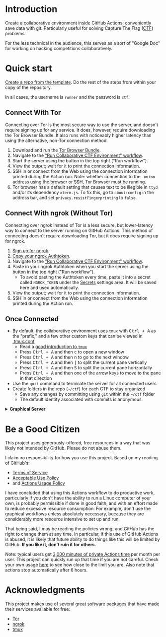 # Introduction

Create a collaborative environment inside GitHub Actions; conveniently save
data with git. Particularly useful for solving Capture The Flag
([CTF](https://en.wikipedia.org/wiki/Capture_the_flag#Computer_security))
problems.

For the less technical in the audience, this serves as a sort of "Google Doc"
for working on hacking competitions collaboratively.

# Quick start

[Create a repo from the
template](https://github.com/jstrieb/ctf-collab-template/generate). Do the rest
of the steps from within your copy of the repository.

In all cases, the username is `runner` and the password is `ctf`.

## Connect With Tor

Connecting over Tor is the most secure way to use the server, and doesn't
require signing up for any service. It does, however, require downloading the
Tor Browser Bundle. It also runs with noticeably higher latency than using the
alternative, non-Tor connection method.

1. Download and run the [Tor Browser
   Bundle](https://www.torproject.org/download/).
2. Navigate to the ["Run Collaborative CTF Environment"
   workflow](../../actions?query=workflow%3A"Run+Collaborative+CTF+Environment").
3. Start the server using the button in the top right ("Run workflow").
4. View the output; wait for it to print the connection information.
5. SSH in or connect from the Web using the connection information printed
   during the Action run. Note: whether connection to the `.onion` address
   using the browser or SSH, Tor Browser must be running.
6. Tor browser has a default setting that causes text to be illegible in `ttyd`
   and/or its dependency `xterm.js`. To fix this, go to `about:config` in the
   address bar, and set `privacy.resistFingerprinting` to `false`.

## Connect With ngrok (Without Tor)

Connecting over ngrok instead of Tor is a less secure, but lower-latency way to
connect to the server running on GitHub Actions. This method of connecting
doesn't require downloading Tor, but it does require signing up for ngrok.

1. [Sign up for ngrok](https://dashboard.ngrok.com/get-started/setup).
2. [Copy your ngrok
   Authtoken](https://dashboard.ngrok.com/auth/your-authtoken).
3. Navigate to the ["Run Collaborative CTF Environment"
   workflow](../../actions?query=workflow%3A"Run+Collaborative+CTF+Environment").
4. Paste in your ngrok Authtoken when you start the server using the button in
   the top right ("Run workflow").
   - To avoid pasting the Authtoken every time, paste it into a secret called
     `NGROK_TOKEN` under the [Secrets](../../settings/secrets/actions) settings
     area. It will be saved here and used automatically.
5. View the output; wait for it to print the connection information.
6. SSH in or connect from the Web using the connection information printed
   during the Action run.

## Once Connected

- By default, the collaborative environment uses `tmux` with <kbd>Ctrl +
  A</kbd> as the "prefix," and a few other custom keys that can be viewed in
  [.tmux.conf](dotfiles/.tmux.conf)
  - Read a [good introduction to
    `tmux`](https://www.hamvocke.com/blog/a-quick-and-easy-guide-to-tmux/)
  - Press <kbd>Ctrl + A</kbd> and then <kbd>c</kbd> to open a new window
  - Press <kbd>Ctrl + A</kbd> and then <kbd>n</kbd> to go to the next window
  - Press <kbd>Ctrl + A</kbd> and then <kbd>|</kbd> to split the current pane
    vertically
  - Press <kbd>Ctrl + A</kbd> and then <kbd>S</kbd> to split the current pane
    horizontally
  - Press <kbd>Ctrl + A</kbd> and then one of the arrow keys to move to the
    pane in that direction
- Use the `quit` command to terminate the server for all connected users
- Create folders in the repo (`~/ctf`) for each CTF to stay organized
  - Save any changes by committing using `git` within the `~/ctf` folder
  - The default identity associated with commits is anonymous

<details>

<summary><b>Graphical Server</b></summary>

**Don't use the graphical workflow unless absolutely necessary!**

- Sign up for ngrok and get an authentication token
- Run the workflow and pass in the ngrok authentication token
- Wait for ngrok to run, and look in your ngrok dashboard for the server and
  port to connect to
- Connect using an [RDP](https://en.wikipedia.org/wiki/Remote_Desktop_Protocol)
  client if using the graphical workflow
  - Username `runner`
  - Password `ctf`
  - There is a default RDP client installed on Windows
  - For Linux [Remmina](https://remmina.org/how-to-install-remmina/)

</details>

# Be a Good Citizen

This project uses generously-offered, free resources in a way that was likely
not intended by GitHub. Please do not abuse them.

I claim no responsibility for how you use this project. Based on my reading of
GitHub's:

- [Terms of
  Service](https://docs.github.com/en/free-pro-team@latest/github/site-policy/github-terms-of-service#the-github-terms-of-service)
- [Acceptable Use
  Policy](https://docs.github.com/en/free-pro-team@latest/github/site-policy/github-acceptable-use-policies)
- and [Actions Usage
  Policy](https://docs.github.com/en/free-pro-team@latest/github/site-policy/github-additional-product-terms)

I have concluded that using this Actions workflow to do productive work,
particularly if you don't have the ability to run a Linux computer of your own,
is probably permissible if done in good faith, and with an effort made to
reduce excessive resource consumption. For example, don't use the graphical
workflows unless absolutely necessary, because they are considerably more
resource intensive to set up and run.

That being said, I may be reading the policies wrong, and GitHub has the right
to change them at any time. In particular, if this use of GitHub Actions is
abused, it is likely that future ability to do things like this will be limited
by GitHub. **If you like it, don't ruin it for others.**

Note: typical users get [3,000 minutes of private Actions
time](https://docs.github.com/en/free-pro-team@latest/actions/reference/usage-limits-billing-and-administration#usage-limits)
per month per user. This project can quickly run up that time if you are not
careful. Check your own usage [here](https://github.com/settings/billing) to
see how close to the limit you are. Also note that actions stop automatically
after 6 hours.

# Acknowledgments

This project makes use of several great software packages that have made their
services available for free:
- [Tor](https://www.torproject.org/)
- [ngrok](https://ngrok.com)
- [tmux](https://en.wikipedia.org/wiki/Tmux)
